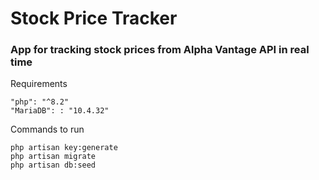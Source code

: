 # Stock Price Tracker

### App for tracking stock prices from Alpha Vantage API in real time


Requirements
```
"php": "^8.2"
"MariaDB": : "10.4.32"
```


Commands to run

```
php artisan key:generate
php artisan migrate
php artisan db:seed
```

